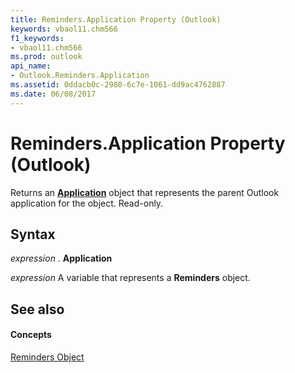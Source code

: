 ```yaml
---
title: Reminders.Application Property (Outlook)
keywords: vbaol11.chm566
f1_keywords:
- vbaol11.chm566
ms.prod: outlook
api_name:
- Outlook.Reminders.Application
ms.assetid: 0ddacb0c-2980-6c7e-1061-dd9ac4762887
ms.date: 06/08/2017
---
```



# Reminders.Application Property (Outlook)

Returns an **[Application](application-object-outlook.md)** object that represents the parent Outlook application for the object. Read-only.


## Syntax

 _expression_ . **Application**

 _expression_ A variable that represents a **Reminders** object.


## See also


#### Concepts


[Reminders Object](reminders-object-outlook.md)

